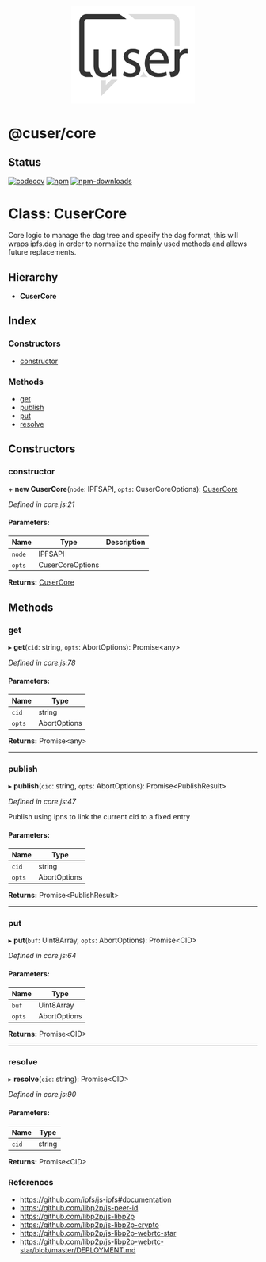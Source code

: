 <p align="center">
  <a href="./"><img width="250" src="https://raw.githubusercontent.com/rubeniskov/cuser/master/docs/logo.svg" alt="cuser logo" /></a>
</p>

# @cuser/core

## Status
[![codecov](https://codecov.io/gh/rubeniskov/cuser/branch/master/graph/badge.svg?flag=core)](https://codecov.io/gh/rubeniskov/cuser)
[![npm](https://img.shields.io/npm/v/@cuser/core.svg)](https://www.npmjs.com/package/@cuser/core)
[![npm-downloads](https://img.shields.io/npm/dw/@cuser/core)](https://www.npmjs.com/package/@cuser/core)
# Class: CuserCore

Core logic to manage the dag tree and specify the dag format, this will wraps
ipfs.dag in order to normalize the mainly used methods and allows future replacements.

## Hierarchy

* **CuserCore**

## Index

### Constructors

* [constructor](cusercore.md#constructor)

### Methods

* [get](cusercore.md#get)
* [publish](cusercore.md#publish)
* [put](cusercore.md#put)
* [resolve](cusercore.md#resolve)

## Constructors

### constructor

\+ **new CuserCore**(`node`: IPFSAPI, `opts`: CuserCoreOptions): [CuserCore](cusercore.md)

*Defined in core.js:21*

#### Parameters:

Name | Type | Description |
------ | ------ | ------ |
`node` | IPFSAPI |  |
`opts` | CuserCoreOptions |   |

**Returns:** [CuserCore](cusercore.md)

## Methods

### get

▸ **get**(`cid`: string, `opts`: AbortOptions): Promise\<any>

*Defined in core.js:78*

#### Parameters:

Name | Type |
------ | ------ |
`cid` | string |
`opts` | AbortOptions |

**Returns:** Promise\<any>

___

### publish

▸ **publish**(`cid`: string, `opts`: AbortOptions): Promise\<PublishResult>

*Defined in core.js:47*

Publish using ipns to link the current cid to a fixed entry

#### Parameters:

Name | Type |
------ | ------ |
`cid` | string |
`opts` | AbortOptions |

**Returns:** Promise\<PublishResult>

___

### put

▸ **put**(`buf`: Uint8Array, `opts`: AbortOptions): Promise\<CID>

*Defined in core.js:64*

#### Parameters:

Name | Type |
------ | ------ |
`buf` | Uint8Array |
`opts` | AbortOptions |

**Returns:** Promise\<CID>

___

### resolve

▸ **resolve**(`cid`: string): Promise\<CID>

*Defined in core.js:90*

#### Parameters:

Name | Type |
------ | ------ |
`cid` | string |

**Returns:** Promise\<CID>
### References

- https://github.com/ipfs/js-ipfs#documentation
- https://github.com/libp2p/js-peer-id
- https://github.com/libp2p/js-libp2p
- https://github.com/libp2p/js-libp2p-crypto
- https://github.com/libp2p/js-libp2p-webrtc-star
- https://github.com/libp2p/js-libp2p-webrtc-star/blob/master/DEPLOYMENT.md
